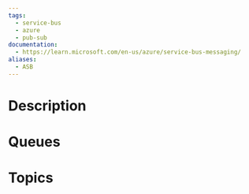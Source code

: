 ```yaml
---
tags:
  - service-bus
  - azure
  - pub-sub
documentation:
  - https://learn.microsoft.com/en-us/azure/service-bus-messaging/
aliases:
  - ASB
---
```

# Description
# Queues
# Topics